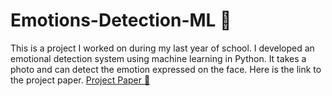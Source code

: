 # Emotions-Detection-ML 🧠
This is a project I worked on during my last year of school. I developed an emotional detection system using machine learning in Python. It takes a photo and can detect the emotion expressed on the face. Here is the link to the project paper.
[Project Paper 📄](https://docs.google.com/document/d/1zSY2YiNmuJEDzP_WfDYhE59h82xV6kmD_QncKBKqKJI)
